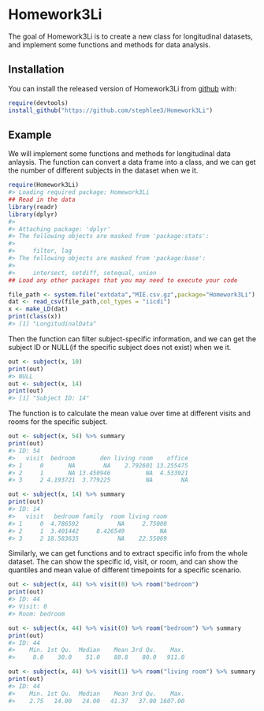 
<!-- README.md is generated from README.Rmd. Please edit that file -->
Homework3Li
===========

The goal of Homework3Li is to create a new class for longitudinal datasets, and implement some functions and methods for data analysis.

Installation
------------

You can install the released version of Homework3Li from [github](https://github.com/stephlee3/Homework3Li) with:

``` r
require(devtools)
install_github("https://github.com/stephlee3/Homework3Li")
```

Example
-------

We will implement some functions and methods for longitudinal data anlaysis. The function can convert a data frame into a class, and we can get the number of different subjects in the dataset when we it.

``` r
require(Homework3Li)
#> Loading required package: Homework3Li
## Read in the data
library(readr)
library(dplyr)
#> 
#> Attaching package: 'dplyr'
#> The following objects are masked from 'package:stats':
#> 
#>     filter, lag
#> The following objects are masked from 'package:base':
#> 
#>     intersect, setdiff, setequal, union
## Load any other packages that you may need to execute your code

file_path <- system.file("extdata","MIE.csv.gz",package="Homework3Li")
dat <- read_csv(file_path,col_types = "iicdi")
x <- make_LD(dat)
print(class(x))
#> [1] "LongitudinalData"
```

Then the function can filter subject-specific information, and we can get the subject ID or NULL(if the specific subject does not exist) when we it.

``` r
out <- subject(x, 10)
print(out)
#> NULL
out <- subject(x, 14)
print(out)
#> [1] "Subject ID: 14"
```

The function is to calculate the mean value over time at different visits and rooms for the specific subject.

``` r
out <- subject(x, 54) %>% summary
print(out)
#> ID: 54
#>   visit  bedroom       den living room    office
#> 1     0       NA        NA    2.792601 13.255475
#> 2     1       NA 13.450946          NA  4.533921
#> 3     2 4.193721  3.779225          NA        NA

out <- subject(x, 14) %>% summary
print(out)
#> ID: 14
#>   visit   bedroom family  room living room
#> 1     0  4.786592           NA     2.75000
#> 2     1  3.401442     8.426549          NA
#> 3     2 18.583635           NA    22.55069
```

Similarly, we can get functions and to extract specific info from the whole dataset. The can show the specific id, visit, or room, and can show the quantiles and mean value of different timepoints for a specific scenario.

``` r
out <- subject(x, 44) %>% visit(0) %>% room("bedroom")
print(out)
#> ID: 44 
#> Visit: 0 
#> Room: bedroom

out <- subject(x, 44) %>% visit(0) %>% room("bedroom") %>% summary
print(out)
#> ID: 44
#>    Min. 1st Qu.  Median    Mean 3rd Qu.    Max. 
#>     8.0    30.0    51.0    88.8    80.0   911.0

out <- subject(x, 44) %>% visit(1) %>% room("living room") %>% summary
print(out)
#> ID: 44
#>    Min. 1st Qu.  Median    Mean 3rd Qu.    Max. 
#>    2.75   14.00   24.00   41.37   37.00 1607.00
```
